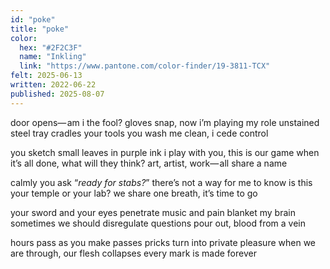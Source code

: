```yaml
---
id: "poke"
title: "poke"
color:
  hex: "#2F2C3F"
  name: "Inkling"
  link: "https://www.pantone.com/color-finder/19-3811-TCX"
felt: 2025-06-13
written: 2022-06-22
published: 2025-08-07
---
```

door opens— am i the fool?
gloves snap, now i’m playing my role
unstained steel tray cradles your tools
you wash me clean, i cede control

you sketch small leaves in purple ink
i play with you, this is our game
when it’s all done, what will they think?
art, artist, work— all share a name

calmly you ask “_ready for stabs?_”
there’s not a way for me to know
is this your temple or your lab?
we share one breath, it’s time to go

your sword and your eyes penetrate
music and pain blanket my brain
sometimes we should disregulate 
questions pour out, blood from a vein

hours pass as you make passes
pricks turn into private pleasure 
when we are through, our flesh collapses
every mark is made forever